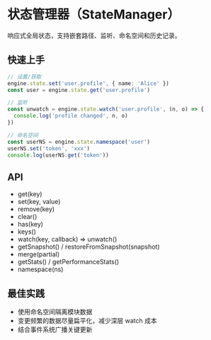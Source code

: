 # 状态管理器（StateManager）

响应式全局状态，支持嵌套路径、监听、命名空间和历史记录。

## 快速上手

```ts
// 设置/获取
engine.state.set('user.profile', { name: 'Alice' })
const user = engine.state.get('user.profile')

// 监听
const unwatch = engine.state.watch('user.profile', (n, o) => {
  console.log('profile changed', n, o)
})

// 命名空间
const userNS = engine.state.namespace('user')
userNS.set('token', 'xxx')
console.log(userNS.get('token'))
```

## API

- get(key)
- set(key, value)
- remove(key)
- clear()
- has(key)
- keys()
- watch(key, callback) => unwatch()
- getSnapshot() / restoreFromSnapshot(snapshot)
- merge(partial)
- getStats() / getPerformanceStats()
- namespace(ns)

## 最佳实践

- 使用命名空间隔离模块数据
- 变更频繁的数据尽量扁平化，减少深层 watch 成本
- 结合事件系统广播关键更新
